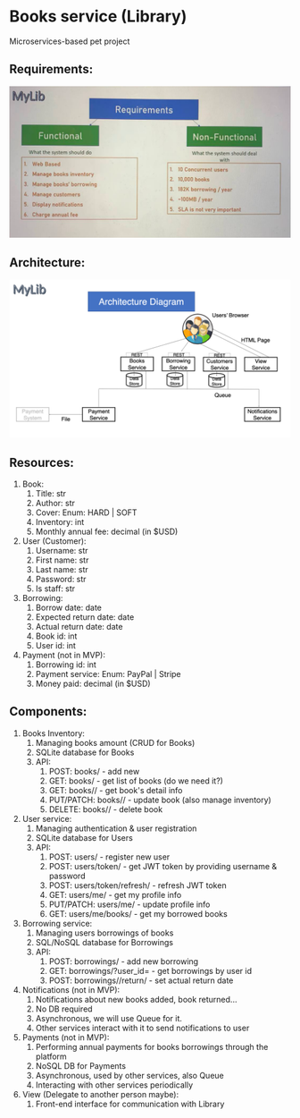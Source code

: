 # Books service (Library)
Microservices-based pet project

## Requirements:

![Requirements](requirements.png)

## Architecture:

![Architecture](architecture.png)

## Resources:

1. Book:
   1. Title: str
   2. Author: str
   3. Cover: Enum: HARD | SOFT
   4. Inventory: int
   5. Monthly annual fee: decimal (in $USD)
2. User (Customer):
   1. Username: str
   2. First name: str
   3. Last name: str
   4. Password: str
   5. Is staff: str
3. Borrowing:
   1. Borrow date: date
   2. Expected return date: date
   3. Actual return date: date
   4. Book id: int
   5. User id: int
4. Payment (not in MVP):
   1. Borrowing id: int
   2. Payment service: Enum: PayPal | Stripe
   3. Money paid: decimal (in $USD)

## Components:

1. Books Inventory:
   1. Managing books amount (CRUD for Books)
   2. SQLite database for Books
   3. API: 
      1. POST:       books/ - add new
      2. GET:        books/ - get list of books (do we need it?)
      2. GET:        books/<id>/ - get book's detail info
      3. PUT/PATCH:  books/<id>/ - update book (also manage inventory)
      4. DELETE:     books/<id>/ - delete book
2. User service:
   1. Managing authentication & user registration
   2. SQLite database for Users
   3. API:
      1. POST:       users/ - register new user
      2. POST:       users/token/ - get JWT token by providing username & password
      3. POST:       users/token/refresh/ - refresh JWT token
      4. GET:        users/me/ - get my profile info
      5. PUT/PATCH:  users/me/ - update profile info
      6. GET:        users/me/books/ - get my borrowed books
3. Borrowing service:
   1. Managing users borrowings of books
   2. SQL/NoSQL database for Borrowings
   3. API:
      1. POST:       borrowings/ - add new borrowing
      2. GET:        borrowings/?user_id=<int> - get borrowings by user id
      3. POST:       borrowings/<id>/return/ - set actual return date
4. Notifications (not in MVP):
   1. Notifications about new books added, book returned...
   3. No DB required
   4. Asynchronous, we will use Queue for it.
   5. Other services interact with it to send notifications to user
5. Payments (not in MVP):
   1. Performing annual payments for books borrowings through the platform
   2. NoSQL DB for Payments
   3. Asynchronous, used by other services, also Queue
   4. Interacting with other services periodically
6. View (Delegate to another person maybe):
   1. Front-end interface for communication with Library